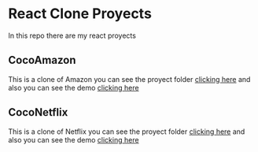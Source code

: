 # React Clone Proyects

In this repo there are my react proyects

## CocoAmazon
This is a clone of Amazon you can see the proyect folder [clicking here](./amazon) and also you can see the demo <a href="https://clone-feedd.web.app" target="_blank">clicking here</a>

## CocoNetflix
This is a clone of Netflix you can see the proyect folder [clicking here](./netflix) and also you can see the demo <a href="https://coconetflix-515dc.web.app" target="_blank">clicking here</a>

